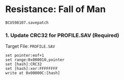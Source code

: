 # Resistance: Fall of Man 

`BCUS98107.savepatch`

### 1. Update CRC32 for PROFILE.SAV (Required)

Target File: `PROFILE.SAV`

```
set pointer:eof+1
set range:0x000010,pointer
set [hash]:CRC32
set [hash]:xor:FFFFFFFF
write at 0x00000C:[hash]
```

